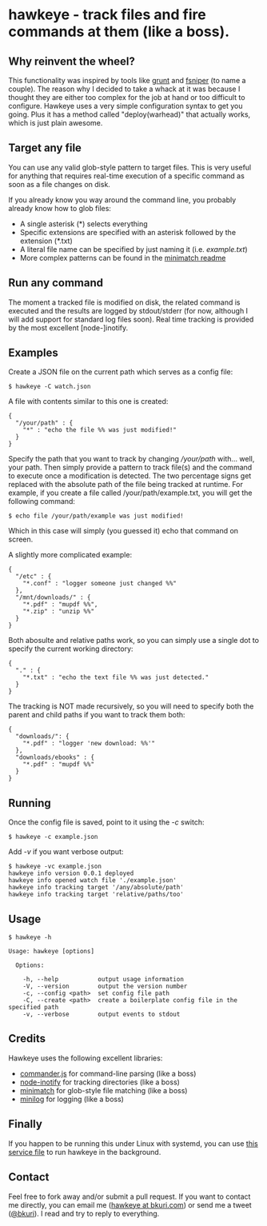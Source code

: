 # hawkeye - track files and fire commands at them (like a boss).

Why reinvent the wheel?
-----------------------
This functionality was inspired by tools like [grunt][1] and [fsniper][2] (to name a couple). The reason why I decided to take a whack at it was because I thought they are either too complex for the job at hand or too difficult to configure. Hawkeye uses a very simple configuration syntax to get you going. Plus it has a method called "deploy(warhead)" that actually works, which is just plain awesome.

Target any file
---------------
You can use any valid glob-style pattern to target files. This is very useful for anything that requires real-time execution of a specific command as soon as a file changes on disk.

If you already know you way around the command line, you probably already know how to glob files:

* A single asterisk (\*) selects everything
* Specific extensions are specified with an asterisk followed by the extension (\*.txt)
* A literal file name can be specified by just naming it (i.e. *example.txt*)
* More complex patterns can be found in the [minimatch readme][3]

Run any command
---------------
The moment a tracked file is modified on disk, the related command is executed and the results are logged by stdout/stderr (for now, although I will add support for standard log files soon). Real time tracking is provided by the most excellent [node-]inotify.

Examples
--------
Create a JSON file on the current path which serves as a config file:

    $ hawkeye -C watch.json

A file with contents similar to this one is created:

    {
      "/your/path" : {
        "*" : "echo the file %% was just modified!"
      }
    }

Specify the path that you want to track by changing */your/path* with... well, your path. Then simply provide a pattern to track file(s) and the command to execute once a modification is detected. The two percentage signs get replaced with the absolute path of the file being tracked at runtime. For example, if you create a file called /your/path/example.txt, you will get the following command:

    $ echo file /your/path/example was just modified!

Which in this case will simply (you guessed it) echo that command on screen.

A slightly more complicated example:

    {
      "/etc" : {
        "*.conf" : "logger someone just changed %%"
      },
      "/mnt/downloads/" : {
        "*.pdf" : "mupdf %%",
        "*.zip" : "unzip %%"
      }
    }

Both abosulte and relative paths work, so you can simply use a single dot to specify the current working directory:

    {
      "." : {
        "*.txt" : "echo the text file %% was just detected."
      }
    }

The tracking is NOT made recursively, so you will need to specify both the parent and child paths if you want to track them both:

    {
      "downloads/": {
        "*.pdf" : "logger 'new download: %%'"
      },
      "downloads/ebooks" : {
        "*.pdf" : "mupdf %%"
      }
    }

Running
-------
Once the config file is saved, point to it using the *-c* switch:

    $ hawkeye -c example.json

Add *-v* if you want verbose output:

    $ hawkeye -vc example.json
    hawkeye info version 0.0.1 deployed
    hawkeye info opened watch file './example.json'
    hawkeye info tracking target '/any/absolute/path'
    hawkeye info tracking target 'relative/paths/too'

Usage
-----
    $ hawkeye -h

    Usage: hawkeye [options]

      Options:

        -h, --help           output usage information
        -V, --version        output the version number
        -c, --config <path>  set config file path
        -C, --create <path>  create a boilerplate config file in the specified path
        -v, --verbose        output events to stdout

Credits
-------
Hawkeye uses the following excellent libraries:

* [commander.js][3] for command-line parsing (like a boss)
* [node-inotify][4] for tracking directories (like a boss)
* [minimatch][5] for glob-style file matching (like a boss)
* [minilog][6] for logging (like a boss)

Finally
-------
If you happen to be running this under Linux with systemd, you can use [this service file][7] to run hawkeye in the background.

Contact
-------
Feel free to fork away and/or submit a pull request. If you want to contact me directly, you can email me ([hawkeye at bkuri.com][8]) or send me a tweet ([@bkuri][9]). I read and try to reply to everything.

[1]: http://gruntjs.com                          "Grunt website"
[2]: https://github.com/l3ib/fsniper             "fsniper"
[3]: https://github.com/visionmedia/commander.js "Commander.js"
[4]: https://github.com/c4milo/node-inotify      "node-inotify"
[5]: https://github.com/isaacs/minimatch         "minimatch"
[6]: https://github.com/mixu/minilog             "minilog"
[7]: https://dropbox.com/                        "systemd service file"
[8]: mailto:hawkeye@bkuri.com                    "e-mail me"
[9]: https://twitter.com/bkuri                   "tweet tweet"
